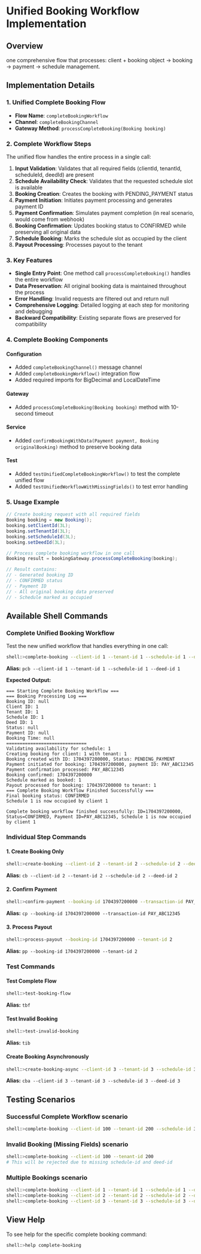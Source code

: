 # Unified Booking Workflow Implementation

## Overview
one comprehensive flow that processes: client + booking object → booking → payment → schedule management.

## Implementation Details

### 1. Unified Complete Booking Flow
- **Flow Name**: `completeBookingWorkflow`
- **Channel**: `completeBookingChannel`
- **Gateway Method**: `processCompleteBooking(Booking booking)`

### 2. Complete Workflow Steps
The unified flow handles the entire process in a single call:

1. **Input Validation**: Validates that all required fields (clientId, tenantId, scheduleId, deedId) are present
2. **Schedule Availability Check**: Validates that the requested schedule slot is available
3. **Booking Creation**: Creates the booking with PENDING_PAYMENT status
4. **Payment Initiation**: Initiates payment processing and generates payment ID
5. **Payment Confirmation**: Simulates payment completion (in real scenario, would come from webhook)
6. **Booking Confirmation**: Updates booking status to CONFIRMED while preserving all original data
7. **Schedule Booking**: Marks the schedule slot as occupied by the client
8. **Payout Processing**: Processes payout to the tenant

### 3. Key Features
- **Single Entry Point**: One method call `processCompleteBooking()` handles the entire workflow
- **Data Preservation**: All original booking data is maintained throughout the process
- **Error Handling**: Invalid requests are filtered out and return null
- **Comprehensive Logging**: Detailed logging at each step for monitoring and debugging
- **Backward Compatibility**: Existing separate flows are preserved for compatibility

### 4. Complete Booking Components

#### Configuration
- Added `completeBookingChannel()` message channel
- Added `completeBookingWorkflow()` integration flow
- Added required imports for BigDecimal and LocalDateTime

#### Gateway 
- Added `processCompleteBooking(Booking booking)` method with 10-second timeout

#### Service 
- Added `confirmBookingWithData(Payment payment, Booking originalBooking)` method to preserve booking data

#### Test 
- Added `testUnifiedCompleteBookingWorkflow()` to test the complete unified flow
- Added `testUnifiedWorkflowWithMissingFields()` to test error handling

### 5. Usage Example

```java
// Create booking request with all required fields
Booking booking = new Booking();
booking.setClientId(3L);
booking.setTenantId(3L);
booking.setScheduleId(3L);
booking.setDeedId(3L);

// Process complete booking workflow in one call
Booking result = bookingGateway.processCompleteBooking(booking);

// Result contains:
// - Generated booking ID
// - CONFIRMED status
// - Payment ID
// - All original booking data preserved
// - Schedule marked as occupied
```
## Available Shell Commands

### Complete Unified Booking Workflow
Test the new unified workflow that handles everything in one call:

```bash
shell:>complete-booking --client-id 1 --tenant-id 1 --schedule-id 1 --deed-id 1
```
**Alias:** `pcb --client-id 1 --tenant-id 1 --schedule-id 1 --deed-id 1`

**Expected Output:**
```
=== Starting Complete Booking Workflow ===
=== Booking Processing Log ===
Booking ID: null
Client ID: 1
Tenant ID: 1
Schedule ID: 1
Deed ID: 1
Status: null
Payment ID: null
Booking Time: null
==============================
Validating availability for schedule: 1
Creating booking for client: 1 with tenant: 1
Booking created with ID: 1704397200000, Status: PENDING_PAYMENT
Payment initiated for booking: 1704397200000, payment ID: PAY_ABC12345
Payment confirmation processed: PAY_ABC12345
Booking confirmed: 1704397200000
Schedule marked as booked: 1
Payout processed for booking: 1704397200000 to tenant: 1
=== Complete Booking Workflow Finished Successfully ===
Final booking status: CONFIRMED
Schedule 1 is now occupied by client 1

Complete booking workflow finished successfully: ID=1704397200000, Status=CONFIRMED, Payment ID=PAY_ABC12345, Schedule 1 is now occupied by client 1
```

### Individual Step Commands

#### 1. Create Booking Only
```bash
shell:>create-booking --client-id 2 --tenant-id 2 --schedule-id 2 --deed-id 2
```
**Alias:** `cb --client-id 2 --tenant-id 2 --schedule-id 2 --deed-id 2`

#### 2. Confirm Payment
```bash
shell:>confirm-payment --booking-id 1704397200000 --transaction-id PAY_ABC12345 --amount 100.00
```
**Alias:** `cp --booking-id 1704397200000 --transaction-id PAY_ABC12345`

#### 3. Process Payout
```bash
shell:>process-payout --booking-id 1704397200000 --tenant-id 2
```
**Alias:** `pp --booking-id 1704397200000 --tenant-id 2`

### Test Commands

#### Test Complete Flow 
```bash
shell:>test-booking-flow
```
**Alias:** `tbf`

#### Test Invalid Booking
```bash
shell:>test-invalid-booking
```
**Alias:** `tib`

#### Create Booking Asynchronously
```bash
shell:>create-booking-async --client-id 3 --tenant-id 3 --schedule-id 3 --deed-id 3
```
**Alias:** `cba --client-id 3 --tenant-id 3 --schedule-id 3 --deed-id 3`

## Testing Scenarios

### Successful Complete Workflow scenario
```bash
shell:>complete-booking --client-id 100 --tenant-id 200 --schedule-id 300 --deed-id 400
```

### Invalid Booking (Missing Fields) scenario
```bash
shell:>complete-booking --client-id 100 --tenant-id 200
# This will be rejected due to missing schedule-id and deed-id
```

### Multiple Bookings scenario
```bash
shell:>complete-booking --client-id 1 --tenant-id 1 --schedule-id 1 --deed-id 1
shell:>complete-booking --client-id 2 --tenant-id 2 --schedule-id 2 --deed-id 2
shell:>complete-booking --client-id 3 --tenant-id 3 --schedule-id 3 --deed-id 3
```

## View Help
To see help for the specific complete booking command:
```bash
shell:>help complete-booking
```